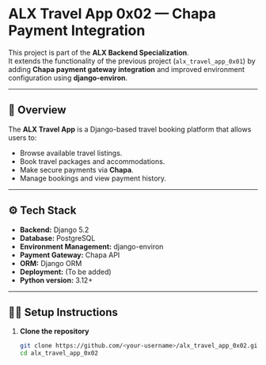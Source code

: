 # ALX Travel App 0x02 — Chapa Payment Integration

This project is part of the **ALX Backend Specialization**.  
It extends the functionality of the previous project (`alx_travel_app_0x01`) by adding **Chapa payment gateway integration** and improved environment configuration using **django-environ**.

---

## 🧭 Overview

The **ALX Travel App** is a Django-based travel booking platform that allows users to:
- Browse available travel listings.
- Book travel packages and accommodations.
- Make secure payments via **Chapa**.
- Manage bookings and view payment history.

---

## ⚙️ Tech Stack

- **Backend:** Django 5.2
- **Database:** PostgreSQL
- **Environment Management:** django-environ
- **Payment Gateway:** Chapa API
- **ORM:** Django ORM
- **Deployment:** (To be added)
- **Python version:** 3.12+

---

## 🧑‍💻 Setup Instructions

1. **Clone the repository**
   ```bash
   git clone https://github.com/<your-username>/alx_travel_app_0x02.git
   cd alx_travel_app_0x02
